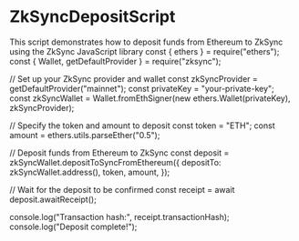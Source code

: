# ZkSyncDepositScript     
This script demonstrates how to deposit funds from Ethereum to ZkSync using the ZkSync JavaScript library
const { ethers } = require("ethers");
const { Wallet, getDefaultProvider } = require("zksync");

// Set up your ZkSync provider and wallet
const zkSyncProvider = getDefaultProvider("mainnet");
const privateKey = "your-private-key";
const zkSyncWallet = Wallet.fromEthSigner(new ethers.Wallet(privateKey), zkSyncProvider);

// Specify the token and amount to deposit
const token = "ETH";
const amount = ethers.utils.parseEther("0.5");

// Deposit funds from Ethereum to ZkSync
const deposit = zkSyncWallet.depositToSyncFromEthereum({
  depositTo: zkSyncWallet.address(),
  token,
  amount,
});

// Wait for the deposit to be confirmed
const receipt = await deposit.awaitReceipt();

console.log("Transaction hash:", receipt.transactionHash);
console.log("Deposit complete!");
